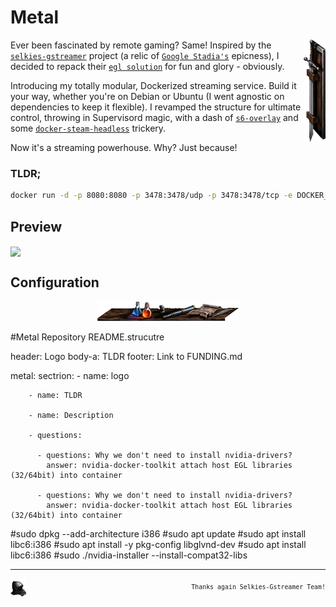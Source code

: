 # Metal
<img src=".media/asset-a.png" align="right" style="width: 7%; height: auto;" />

Ever been fascinated by remote gaming? Same! Inspired by the [`selkies-gstreamer`](https://github.com/selkies-project/selkies-gstreamer) project (a relic of [`Google Stadia's`](https://github.com/GoogleCloudPlatform/selkies-examples/tree/master) epicness), I decided to repack their [`egl solution`](https://github.com/selkies-project/docker-nvidia-egl-desktop) for fun and glory - obviously.

Introducing my totally modular, Dockerized streaming service. Build it your way, whether you're on Debian or Ubuntu (I went agnostic on dependencies to keep it flexible). I revamped the structure for ultimate control, throwing in Supervisord magic, with a dash of [`s6-overlay`](https://github.com/just-containers/s6-overlay) and some [`docker-steam-headless`](https://github.com/Steam-Headless/docker-steam-headless) trickery.

Now it's a streaming powerhouse. Why? Just because!

### TLDR;
```sh
docker run -d -p 8080:8080 -p 3478:3478/udp -p 3478:3478/tcp -e DOCKER_HOST=$(hostname -I | awk '{print $1}') ghcr.io/utilizable/metal/minimal-debian:latest && echo -e "\n\thttp://$(hostname -I | awk '{print $1}'):8080\n" 
```

## Preview
<img src=".media/test.gif" align="center" style="width: 7%; height: auto;" />

## Configuration
<p align="center">
<img src=".media/asset-f.png" style="width: 45%; height: auto;" />
</p>

#Metal Repository README.strucutre

header: Logo
body-a: TLDR
footer: Link to FUNDING.md

metal:
    sectrion:
        - name: logo

        - name: TLDR 
        
        - name: Description 

        - questions:

          - questions: Why we don't need to install nvidia-drivers?
            answer: nvidia-docker-toolkit attach host EGL libraries (32/64bit) into container 

          - questions: Why we don't need to install nvidia-drivers?
            answer: nvidia-docker-toolkit attach host EGL libraries (32/64bit) into container 



#sudo dpkg --add-architecture i386
#sudo apt update
#sudo apt install libc6:i386
#sudo apt install -y pkg-config libglvnd-dev
#sudo apt install libc6:i386
#sudo ./nvidia-installer --install-compat32-libs

---

<img src=".media/asset-c.png" align="left" style="width: 5%; height: auto;" />

<p align="right"">
    <sub><code>Thanks again Selkies-Gstreamer Team!</code></sub>
</p>
